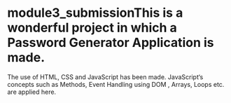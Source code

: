 # module3_submissionThis is a wonderful project in which a Password Generator Application is made.

The use of HTML, CSS and JavaScript has been made. JavaScript‘s concepts such as Methods, Event Handling using DOM , Arrays, Loops etc. are applied here.
